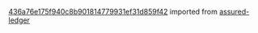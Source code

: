 [436a76e175f940c8b901814779931ef31d859f42](https://github.com/insolar/assured-ledger/commit/436a76e175f940c8b901814779931ef31d859f42) imported from [assured-ledger](https://github.com/insolar/assured-ledger)
